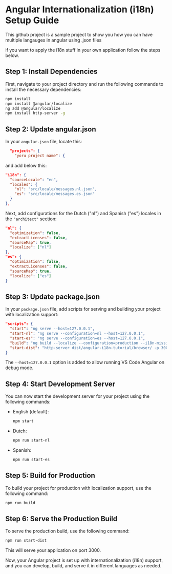 
# Angular Internationalization (i18n) Setup Guide

This github project is a sample project to show you how you can have multiple langauges in angular using .json files

if you want to apply the i18n stuff in your own application follow the steps below.

## Step 1: Install Dependencies

First, navigate to your project directory and run the following commands to install the necessary dependencies:

```bash
npm install
npm install @angular/localize
ng add @angular/localize
npm install http-server -g
```

## Step 2: Update angular.json
In your `angular.json` file, locate this:
```json
  "projects": {
    "yoru project name": {
```

and add below this:
```json
"i18n": {
  "sourceLocale": "en",
  "locales": {
    "nl": "src/locale/messages.nl.json",
    "es": "src/locale/messages.es.json"
  }
},
```


Next, add configurations for the Dutch ("nl") and Spanish ("es") locales in the `"architect"` section:

```json
"nl": {
  "optimization": false,
  "extractLicenses": false,
  "sourceMap": true,
  "localize": ["nl"]
},
"es": {
  "optimization": false,
  "extractLicenses": false,
  "sourceMap": true,
  "localize": ["es"]
}
```

## Step 3: Update package.json

In your `package.json` file, add scripts for serving and building your project with localization support:

```json
"scripts": {
  "start": "ng serve --host=127.0.0.1",
  "start-nl": "ng serve --configuration=nl --host=127.0.0.1",
  "start-es": "ng serve --configuration=es --host=127.0.0.1",
  "build": "ng build --localize --configuration=production --i18n-missing-translation error",
  "start-dist": "http-server dist/angular-i18n-tutorial/browser/ -p 3000"
}
```

The `--host=127.0.0.1` option is added to allow running VS Code Angular on debug mode.

## Step 4: Start Development Server

You can now start the development server for your project using the following commands:

- English (default):
  ```bash
  npm start
  ```

- Dutch:
  ```bash
  npm run start-nl
  ```

- Spanish:
  ```bash
  npm run start-es
  ```

## Step 5: Build for Production

To build your project for production with localization support, use the following command:

```bash
npm run build
```

## Step 6: Serve the Production Build

To serve the production build, use the following command:

```bash
npm run start-dist
```

This will serve your application on port 3000.

Now, your Angular project is set up with internationalization (i18n) support, and you can develop, build, and serve it in different languages as needed.
